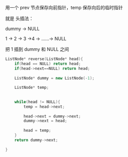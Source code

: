  用一个 prev 节点保存向前指针，temp 保存向后的临时指针 



就是 头插法：

dummy -> NULL

1 -> 2 -> 3 ->4 -> ……-> NULL



把 1 插到 dummy 和 NULL 之间

```c++
ListNode* reverse(ListNode* head){
    if(head == NULL) return head;
    if(head->next==NULL) return head;
    
    ListNode* dummy = new ListNode(-1);
   
    ListNode* temp;
    
    
    while(head != NULL){
        temp = head->next;
        
        head->next = dummy->next;
        dummy->next = head;
        
        head = temp;    
    }
    return dummy->next;
    
}
```

